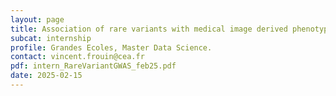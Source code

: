 ```yaml
---
layout: page
title: Association of rare variants with medical image derived phenotypes in a large biobank with WES and WGS
subcat: internship
profile: Grandes Ecoles, Master Data Science.
contact: vincent.frouin@cea.fr
pdf: intern_RareVariantGWAS_feb25.pdf
date: 2025-02-15
---
```


